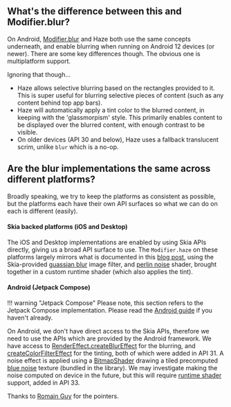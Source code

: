 
## What's the difference between this and Modifier.blur?

On Android, [Modifier.blur](https://developer.android.com/reference/kotlin/androidx/compose/ui/Modifier#(androidx.compose.ui.Modifier).blur(androidx.compose.ui.unit.Dp,androidx.compose.ui.unit.Dp,androidx.compose.ui.draw.BlurredEdgeTreatment)) and Haze both use the same concepts underneath, and enable blurring when running on Android 12 devices (or newer). There are some key differences though. The obvious one is multiplatform support.

Ignoring that though...

- Haze allows selective blurring based on the rectangles provided to it. This is super useful for blurring selective pieces of content (such as any content behind top app bars).
- Haze will automatically apply a tint color to the blurred content, in keeping with the 'glassmorpism' style. This primarily enables content to be displayed over the blurred content, with enough contrast to be visible.
- On older devices (API 30 and below), Haze uses a fallback translucent scrim, unlike `blur` which is a no-op.

## Are the blur implementations the same across different platforms?

Broadly speaking, we try to keep the platforms as consistent as possible, but the platforms each have their own API surfaces so what we can do on each is different (easily).

#### Skia backed platforms (iOS and Desktop)

The iOS and Desktop implementations are enabled by using Skia APIs directly, giving us a broad API surface to use. The `Modifier.haze` on these platforms largely mirrors what is documented in this [blog post](https://www.pushing-pixels.org/2022/04/09/shader-based-render-effects-in-compose-desktop-with-skia.html), using the Skia-provided [guassian blur](https://api.skia.org/classSkImageFilters.html#a9cbc8ef4bef80adda33622b229136f90) image filter, and [perlin noise](https://api.skia.org/classSkPerlinNoiseShader.html) shader, brought together in a custom runtime shader (which also applies the tint).

#### Android (Jetpack Compose)

!!! warning "Jetpack Compose"
    Please note, this section refers to the Jetpack Compose implementation. Please read the [Android guide](android.md) if you haven't already.

On Android, we don't have direct access to the Skia APIs, therefore we need to use the APIs which are provided by the Android framework. We have access to [RenderEffect.createBlurEffect](https://developer.android.com/reference/android/graphics/RenderEffect#createBlurEffect(float,%20float,%20android.graphics.RenderEffect,%20android.graphics.Shader.TileMode)) for the blurring, and [createColorFilterEffect](https://developer.android.com/reference/android/graphics/RenderEffect#createColorFilterEffect(android.graphics.ColorFilter,%20android.graphics.RenderEffect)) for the tinting, both of which were added in API 31. A noise effect is applied using a [BitmapShader](https://developer.android.com/reference/android/graphics/BitmapShader) drawing a tiled precomputed [blue noise](https://github.com/Calinou/free-blue-noise-textures) texture (bundled in the library). We may investigate making the noise computed on device in the future, but this will require [runtime shader](https://developer.android.com/reference/android/graphics/RenderEffect#createRuntimeShaderEffect(android.graphics.RuntimeShader,%20java.lang.String)) support, added in API 33.

Thanks to [Romain Guy](https://github.com/romainguy) for the pointers.
